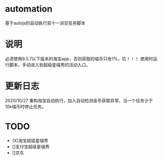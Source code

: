 # automation
基于autojs的自动执行双十一浏览任务脚本

# 说明
必须使用9.5.7以下版本的淘宝app，否则获取的喵币只有1%，坑！！！
使用时运行脚本，手动进入到超级星喵秀的活动入口。

# 更新日志
2020/10/27 重构淘宝自动执行，加入自动检测金币获取异常，当一个任务少于10k喵币时停止任务。

# TODO
- [X]淘宝超级星喵秀
- []支付宝超级星喵秀
- []京东